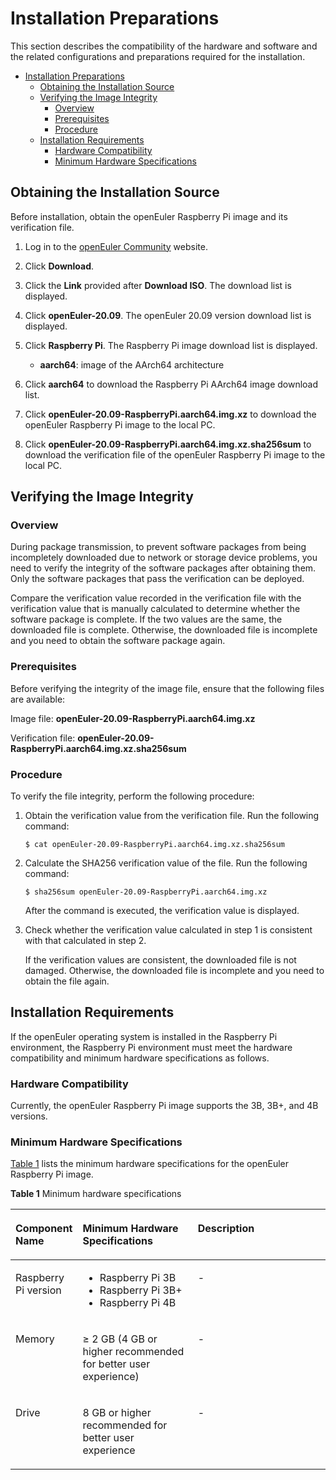 # Installation Preparations

This section describes the compatibility of the hardware and software and the related configurations and preparations required for the installation.

<!-- TOC -->
- [Installation Preparations](#安装准备)
  - [Obtaining the Installation Source](#获取安装源)
  - [Verifying the Image Integrity](#镜像完整性校验)
    - [Overview](#简介)
    - [Prerequisites](#前提条件)
    - [Procedure](#操作指导)
  - [Installation Requirements](#安装要求)
    - [Hardware Compatibility](#硬件兼容支持)
    - [Minimum Hardware Specifications](#最小硬件要求)

<!-- /TOC -->
## Obtaining the Installation Source

Before installation, obtain the openEuler Raspberry Pi image and its verification file.

1. Log in to the [openEuler Community](https://openeuler.org) website.

2. Click **Download**.

3. Click the **Link** provided after **Download ISO**. The download list is displayed.

4. Click **openEuler-20.09**. The openEuler 20.09 version download list is displayed.

5. Click **Raspberry Pi**. The Raspberry Pi image download list is displayed.
   
   - **aarch64**: image of the AArch64 architecture

6. Click **aarch64** to download the Raspberry Pi AArch64 image download list.

7. Click **openEuler-20.09-RaspberryPi.aarch64.img.xz** to download the openEuler Raspberry Pi image to the local PC.

8. Click **openEuler-20.09-RaspberryPi.aarch64.img.xz.sha256sum** to download the verification file of the openEuler Raspberry Pi image to the local PC.

## Verifying the Image Integrity

### Overview

During package transmission, to prevent software packages from being incompletely downloaded due to network or storage device problems, you need to verify the integrity of the software packages after obtaining them. Only the software packages that pass the verification can be deployed.

Compare the verification value recorded in the verification file with the verification value that is manually calculated to determine whether the software package is complete. If the two values are the same, the downloaded file is complete. Otherwise, the downloaded file is incomplete and you need to obtain the software package again.

### Prerequisites

Before verifying the integrity of the image file, ensure that the following files are available:

Image file: **openEuler-20.09-RaspberryPi.aarch64.img.xz**

Verification file: **openEuler-20.09-RaspberryPi.aarch64.img.xz.sha256sum**

### Procedure

To verify the file integrity, perform the following procedure:

1. Obtain the verification value from the verification file. Run the following command:
   
   ```
   $ cat openEuler-20.09-RaspberryPi.aarch64.img.xz.sha256sum
   ```

2. Calculate the SHA256 verification value of the file. Run the following command:
   
   ```
   $ sha256sum openEuler-20.09-RaspberryPi.aarch64.img.xz
   ```
   
   After the command is executed, the verification value is displayed.

3. Check whether the verification value calculated in step 1 is consistent with that calculated in step 2.
   
   If the verification values are consistent, the downloaded file is not damaged. Otherwise, the downloaded file is incomplete and you need to obtain the file again.

## Installation Requirements

If the openEuler operating system is installed in the Raspberry Pi environment, the Raspberry Pi environment must meet the hardware compatibility and minimum hardware specifications as follows.

### Hardware Compatibility

Currently, the openEuler Raspberry Pi image supports the 3B, 3B+, and 4B versions.

### Minimum Hardware Specifications

[Table 1](#tff48b99c9bf24b84bb602c53229e2542) lists the minimum hardware specifications for the openEuler Raspberry Pi image.

**Table 1** Minimum hardware specifications

<a name="tff48b99c9bf24b84bb602c53229e2542"></a>

<table><thead align="left"><tr id="r36f08b63edea4973a8228200caa2a50b"><th class="cellrowborder" valign="top" width="11.19111911191119%" id="mcps1.2.4.1.1"><p id="aef3575d97cdf4dcfb65f8d0c8d2d4a76"><a name="aef3575d97cdf4dcfb65f8d0c8d2d4a76"></a><a name="aef3575d97cdf4dcfb65f8d0c8d2d4a76"></a><strong id="abf63bde6a66a4ce5b21d81948fcafe36"><a name="abf63bde6a66a4ce5b21d81948fcafe36"></a><a name="abf63bde6a66a4ce5b21d81948fcafe36"></a>Component Name</strong></p>
</th>
<th class="cellrowborder" valign="top" width="40.06400640064006%" id="mcps1.2.4.1.2"><p id="a919d3bb266c8432fb33c51fa8f3a4fc3"><a name="a919d3bb266c8432fb33c51fa8f3a4fc3"></a><a name="a919d3bb266c8432fb33c51fa8f3a4fc3"></a><strong id="a9386cf027c1e47d99651159bb62130e7"><a name="a9386cf027c1e47d99651159bb62130e7"></a><a name="a9386cf027c1e47d99651159bb62130e7"></a>Minimum Hardware Specifications</strong></p>
</th>
<th class="cellrowborder" valign="top" width="48.74487448744874%" id="mcps1.2.4.1.3"><p id="a3ac7cf4867974c4990ee6deab716db5f"><a name="a3ac7cf4867974c4990ee6deab716db5f"></a><a name="a3ac7cf4867974c4990ee6deab716db5f"></a><strong id="a0206841e981640cf833dc2556a7def50"><a name="a0206841e981640cf833dc2556a7def50"></a><a name="a0206841e981640cf833dc2556a7def50"></a>Description</strong></p>
</th>
</tr>
</thead>
<tbody>
<tr id="ra68eff5c33a84bb2be6672a48a643d26"><td class="cellrowborder" valign="top" width="11.19111911191119%" headers="mcps1.2.4.1.1 "><p id="ac0a50d2069ab444cafff180647772df4"><a name="ac0a50d2069ab444cafff180647772df4"></a><a name="ac0a50d2069ab444cafff180647772df4"></a>Raspberry Pi version</p>
</td>
<td class="cellrowborder" valign="top" width="40.06400640064006%" headers="mcps1.2.4.1.2 "><a name="ul97131912175915"></a><a name="ul97131912175915"></a><ul id="ul97131912175915"><li>Raspberry Pi 3B</li><li>Raspberry Pi 3B+</li><li>Raspberry Pi 4B</li></ul>
</td>
<td class="cellrowborder" valign="top" width="48.74487448744874%" headers="mcps1.2.4.1.3 "><p id="a2601e9eece5f4c7bb02881c9ac647a61"><a name="a2601e9eece5f4c7bb02881c9ac647a61"></a><a name="a2601e9eece5f4c7bb02881c9ac647a61"></a>-</p>
</td>
</tr>
<tr id="rf2a5d43b74894a0882b7c17bdfeb697f"><td class="cellrowborder" valign="top" width="11.19111911191119%" headers="mcps1.2.4.1.1 "><p id="ad00611ec129a41a9841fb579eece7804"><a name="ad00611ec129a41a9841fb579eece7804"></a><a name="ad00611ec129a41a9841fb579eece7804"></a>Memory</p>
</td>
<td class="cellrowborder" valign="top" width="40.06400640064006%" headers="mcps1.2.4.1.2 "><p id="a94efe642b8694e5a85747e123b951efc"><a name="a94efe642b8694e5a85747e123b951efc"></a><a name="a94efe642b8694e5a85747e123b951efc"></a>≥ 2 GB (4 GB or higher recommended for better user experience)</p>
</td>
<td class="cellrowborder" valign="top" width="48.74487448744874%" headers="mcps1.2.4.1.3 "><p id="abfb44d28dca741f68df94e4e276d2410"><a name="abfb44d28dca741f68df94e4e276d2410"></a><a name="abfb44d28dca741f68df94e4e276d2410"></a>-</p>
</td>
</tr>
<tr id="rd2c1ebd93ea64e85a5f3fc88dc5ba456"><td class="cellrowborder" valign="top" width="11.19111911191119%" headers="mcps1.2.4.1.1 "><p id="afd36954546334c1681b5a391bbc386ae"><a name="afd36954546334c1681b5a391bbc386ae"></a><a name="afd36954546334c1681b5a391bbc386ae"></a>Drive</p>
</td>
<td class="cellrowborder" valign="top" width="40.06400640064006%" headers="mcps1.2.4.1.2 "><p id="p1224172312719"><a name="p1224172312719"></a><a name="p1224172312719"></a>8 GB or higher recommended for better user experience</p>
</td>
<td class="cellrowborder" valign="top" width="48.74487448744874%" headers="mcps1.2.4.1.3 "><p id="acc0affdd82e34f32966171e21855ef40"><a name="acc0affdd82e34f32966171e21855ef40"></a><a name="acc0affdd82e34f32966171e21855ef40"></a>-</p>
</td>
</tr>
</tbody>
</table>

